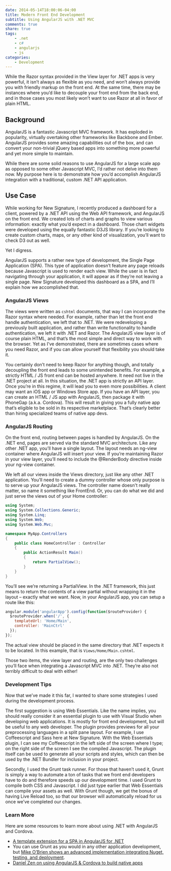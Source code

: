 ```yaml
---
date: 2014-05-14T18:00:06-04:00
title: Modern Front End Development
subtitle: Using AngularJS with .NET MVC
comments: true
share: true
tags:
    - .net
    - c#
    - angularjs
    - js
categories:
    - Development
---
```


While the Razor syntax provided in the View layer for .NET apps is very powerful, it isn’t always as flexible as you need, and won’t always provide you with friendly markup on the front end. At the same time, there may be instances where you’d like to decouple your front end from the back end, and in those cases you most likely won’t want to use Razor at all in favor of plain HTML.

## Background

AngularJS is a fantastic Javascript MVC framework. It has exploded in popularity, virtually overtaking other frameworks like Backbone and Ember. AngularJS provides some amazing capabilities out of the box, and can convert your non-trivial jQuery based apps into something more powerful and yet more simple to maintain.

While there are some solid reasons to use AngularJS for a large scale app as opposed to some other Javascript MVC, I’d rather not delve into them now. My purpose here is to demonstrate how you’d accomplish AngularJS integration with a traditional, custom .NET API application.

## Use Case

While working for New Signature, I recently produced a dashboard for a client, powered by a .NET API using the Web API framework, and AngularJS on the front end. We created lots of charts and graphs to view various information: exactly what you’d expect in a dashboard. Those chart widgets were developed using the equally fantastic D3JS library. If you’re looking to create custom charts, maps, or any other kind of visualization, you’ll want to check D3 out as well.

Yet I digress.

AngularJS supports a rather new type of development, the Single Page Application (SPA). This type of application doesn’t feature any page reloads because Javascript is used to render each view. While the user is in fact navigating through your application, it will appear as if they’re not leaving a single page. New Signature developed this dashboard as a SPA, and I’ll explain how we accomplished that.

### AngularJS Views

The views were written as `cshtml` documents, that way I can incorporate the Razor syntax where needed. For example, rather than let the front end handle authentication, we left that to .NET. We were redeveloping a previously built application, and rather than write functionality to handle authentication, we left it with .NET and Razor. The AngularJS view layer is of course plain HTML, and that’s the most simple and direct way to work with the browser. Yet as I’ve demonstrated, there are sometimes cases where you need Razor, and if you can allow yourself that flexibility you should take it.

You certainly don’t need to keep Razor for anything though, and totally decoupling the front end leads to some unintended benefits. For example, a strictly HTML / JS front end can be hosted anywhere. It need not live in the .NET project at all. In this situation, the .NET app is strictly an API layer. Once you’re in this regime, it will lead you to even more possibilities. A client may want an iOS app or Windows Store app. If you have an API layer, you can create an HTML / JS app with AngularJS, then package it with PhoneGap (a.k.a. Cordova). This will result in giving you a fully native app that’s eligible to be sold in its respective marketplace. That’s clearly better than hiring specialized teams of native app devs.

### AngularJS Routing

On the front end, routing between pages is handled by AngularJS. On the .NET end, pages are served via the standard MVC architecture. Like any other .NET app, you’ll have a single layout. The layout needs an ng-view container where AngularJS will insert your view. If you’re maintaining Razor in your view layer, you’ll need to include the @RenderBody directive inside your ng-view container.

We left all our views inside the Views directory, just like any other .NET application. You’ll need to create a dummy controller whose only purpose is to serve up your AngularJS views. The controller name doesn't really matter, so name it something like FrontEnd. Or, you can do what we did and just serve the views out of your Home controller:

``` cs
using System;
using System.Collections.Generic;
using System.Linq;
using System.Web;
using System.Web.Mvc;

namespace MyApp.Controllers
{
    public class HomeController : Controller
    {
        public ActionResult Main()
        {
            return PartialView();
        }
    }
}
```

You’ll see we’re returning a PartialView. In the .NET framework, this just means to return the contents of a view partial without wrapping it in the layout – exactly what we want. Now, in your AngularJS app, you can setup a route like this:

``` javascript
angular.module('angularApp').config(function($routeProvider) {
  $routeProvider.when('/', {
    templateUrl: 'Home/Main',
    controller: 'MainCtrl'
  });
});
```

The actual view should be placed in the same directory that .NET expects it to be located. In this example, that is `Views/Home/Main.cshtml`.

Those two items, the view layer and routing, are the only two challenges you’ll face when integrating a Javascript MVC into .NET. They’re also not terribly difficult to deal with either!

### Development Tips

Now that we’ve made it this far, I wanted to share some strategies I used during the development process.

The first suggestion is using Web Essentials. Like the name implies, you should really consider it an essential plugin to use with Visual Studio when developing web applications. It is mostly for front end development, but will be useful to any web developer. The plugin provides previews for all your preprocessing languages in a split pane layout. For example, I use Coffeescript and Sass here at New Signature. With the Web Essentials plugin, I can see my Coffeescript in the left side of the screen where I type; on the right side of the screen I see the compiled Javascript. The plugin itself can be used to generate all your scripts and styles, which can then be used by the .NET Bundler for inclusion in your project.

Secondly, I used the Grunt task runner. For those that haven’t used it, Grunt is simply a way to automate a ton of tasks that we front end developers have to do and therefore speeds up our development time. I used Grunt to compile both CSS and Javascript. I did just type earlier that Web Essentials can compile your assets as well. With Grunt though, we get the bonus of having Live Reload too, so that our browser will automatically reload for us once we’ve completed our changes.

### Learn More

Here are some resources to learn more about using .NET with AngularJS and Cordova.

* [A template extension for a SPA in AngularJS for .NET](http://visualstudiogallery.msdn.microsoft.com/5af151b2-9ed2-4809-bfe8-27566bfe7d83)
* You can use Grunt as you would in any other application development, but [Mike O’Brien shows an advanced implementation integrating Nuget, testing, and deployment](http://www.mikeobrien.net/blog/using-grunt-to-build-and-deploy-dotnet-apps).
* [Daniel Zen on using AngularJS & Cordova to build native apps](http://www.youtube.com/watch?v=wVntVkRLR3M)
